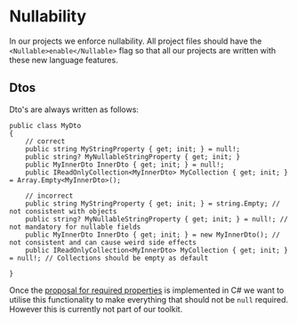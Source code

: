 # Nullability

In our projects we enforce nullability. All project files should have the `<Nullable>enable</Nullable>` flag so that all our projects are written with these new language features.

## Dtos
Dto's are always written as follows:
```CSharp
public class MyDto 
{ 
    // correct
    public string MyStringProperty { get; init; } = null!;
    public string? MyNullableStringProperty { get; init; }
    public MyInnerDto InnerDto { get; init; } = null!;
    public IReadOnlyCollection<MyInnerDto> MyCollection { get; init; } = Array.Empty<MyInnerDto>();

    // incorrect
    public string MyStringProperty { get; init; } = string.Empty; // not consistent with objects
    public string? MyNullableStringProperty { get; init; } = null!; // not mandatory for nullable fields
    public MyInnerDto InnerDto { get; init; } = new MyInnerDto(); // not consistent and can cause weird side effects
    public IReadOnlyCollection<MyInnerDto> MyCollection { get; init; } = null!; // Collections should be empty as default

}
```

Once the [proposal for required properties](https://github.com/dotnet/csharplang/issues/3630) is implemented in C# we want to utilise this functionality to make everything that should not be `null` required. However this is currently not part of our toolkit.
